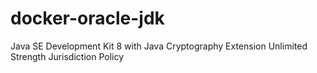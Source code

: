 # docker-oracle-jdk
Java SE Development Kit 8 with Java Cryptography Extension Unlimited Strength Jurisdiction Policy
